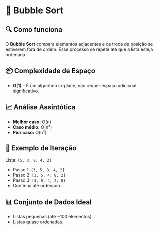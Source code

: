 # 📄 Bubble Sort

## 🔍 Como funciona
O **Bubble Sort** compara elementos adjacentes e os troca de posição se estiverem fora de ordem. Esse processo se repete até que a lista esteja ordenada.

## 📦 Complexidade de Espaço
- **O(1)** – É um algoritmo in-place, não requer espaço adicional significativo.

## 📈 Análise Assintótica
- **Melhor caso:** O(n)
- **Caso médio:** O(n²)
- **Pior caso:** O(n²)

## 🔁 Exemplo de Iteração
Lista: `[5, 3, 8, 4, 2]`
- Passo 1: `[3, 5, 8, 4, 2]`
- Passo 2: `[3, 5, 4, 8, 2]`
- Passo 3: `[3, 5, 4, 2, 8]`
- Continua até ordenado.

## 📊 Conjunto de Dados Ideal
- Listas pequenas (até ~100 elementos).
- Listas quase ordenadas.